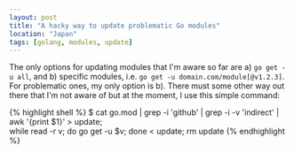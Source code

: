 ```yaml
---
layout: post
title: "A hacky way to update problematic Go modules"
location: "Japan"
tags: [golang, modules, update]
---
```


The only options for updating modules that I'm aware so far are a) `go get -u all`, and b) specific modules, i.e. `go get -u domain.com/module[@v1.2.3]`. For problematic ones, my only option is b). There must some other way out there that I'm not aware of but at the moment, I use this simple command:

{% highlight shell %}
$ cat go.mod | grep -i 'github' | grep -i -v 'indirect' | awk '{print $1}' > update; \
  while read -r v; do go get -u $v; done < update; rm update
{% endhighlight %}
